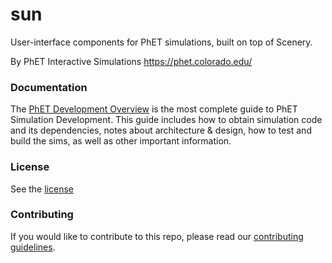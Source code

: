 sun
===

User-interface components for PhET simulations, built on top of Scenery.

By PhET Interactive Simulations
https://phet.colorado.edu/

### Documentation
The [PhET Development Overview](https://github.com/phetsims/phet-info/blob/main/doc/phet-development-overview.md) is the most complete guide to PhET Simulation Development. This guide includes how
to obtain simulation code and its dependencies, notes about architecture & design, how to test and build the sims, as well as other important information.

### License
See the [license](LICENSE)

### Contributing
If you would like to contribute to this repo, please read our [contributing guidelines](https://github.com/phetsims/community/blob/main/CONTRIBUTING.md).
